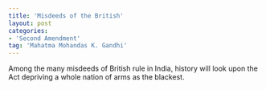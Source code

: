 ```yaml
---
title: 'Misdeeds of the British'
layout: post
categories:
- 'Second Amendment'
tag: 'Mahatma Mohandas K. Gandhi'
---
```


Among the many misdeeds of British rule in India, history will look upon the Act depriving a whole nation of arms as the blackest.